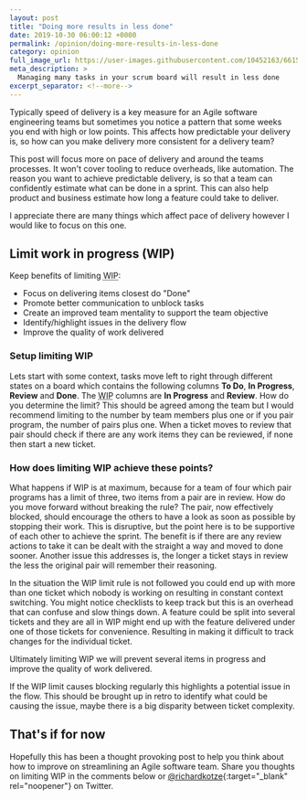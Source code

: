 ```yaml
---
layout: post
title: "Doing more results in less done"
date: 2019-10-30 06:00:12 +0000
permalink: /opinion/doing-more-results-in-less-done
category: opinion
full_image_url: https://user-images.githubusercontent.com/10452163/66151454-418a6e80-e60f-11e9-99a4-621c67d20c8c.jpg
meta_description: >
  Managing many tasks in your scrum board will result in less done
excerpt_separator: <!--more-->
---
```


Typically speed of delivery is a key measure for an Agile software engineering teams but sometimes you notice a pattern that some weeks you end with high or low points. This affects how predictable your delivery is, so how can you make delivery more consistent for a delivery team?

This post will focus more on pace of delivery and around the teams processes. It won't cover tooling to reduce overheads, like automation. The reason you want to achieve predictable delivery, is so that a team can confidently estimate what can be done in a sprint. This can also help product and business estimate how long a feature could take to deliver.

<!--more-->

I appreciate there are many things which affect pace of delivery however I would like to focus on this one.

## Limit work in progress (WIP)

Keep benefits of limiting <abbr title="Work in progress">WIP</abbr>:

- Focus on delivering items closest do "Done"
- Promote better communication to unblock tasks
- Create an improved team mentality to support the team objective
- Identify/highlight issues in the delivery flow
- Improve the quality of work delivered

### Setup limiting WIP

Lets start with some context, tasks move left to right through different states on a board which contains the following columns **To Do**, **In Progress**, **Review** and **Done**. The <abbr title="Work in progress">WIP</abbr> columns are **In Progress** and **Review**. How do you determine the limit? This should be agreed among the team but I would recommend limiting to the number by team members plus one or if you pair program, the number of pairs plus one. When a ticket moves to review that pair should check if there are any work items they can be reviewed, if none then start a new ticket.

### How does limiting WIP achieve these points?

What happens if WIP is at maximum, because for a team of four which pair programs has a limit of three, two items from a pair are in review. How do you move forward without breaking the rule? The pair, now effectively blocked, should encourage the others to have a look as soon as possible by stopping their work. This is disruptive, but the point here is to be supportive of each other to achieve the sprint. The benefit is if there are any review actions to take it can be dealt with the straight a way and moved to done sooner. Another issue this addresses is, the longer a ticket stays in review the less the original pair will remember their reasoning.

In the situation the WIP limit rule is not followed you could end up with more than one ticket which nobody is working on resulting in constant context switching. You might notice checklists to keep track but this is an overhead that can confuse and slow things down. A feature could be split into several tickets and they are all in WIP might end up with the feature delivered under one of those tickets for convenience. Resulting in making it difficult to track changes for the individual ticket.

Ultimately limiting WIP we will prevent several items in progress and improve the quality of work delivered.

If the WIP limit causes blocking regularly this highlights a potential issue in the flow. This should be brought up in retro to identify what could be causing the issue, maybe there is a big disparity between ticket complexity.

## That's if for now

Hopefully this has been a thought provoking post to help you think about how to improve on streamlining an Agile software team. Share you thoughts on limiting WIP in the comments below or [@richardkotze](https://twitter.com/richardkotze){:target="\_blank" rel="noopener"} on Twitter.
